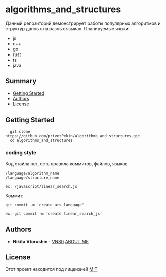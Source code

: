 # algorithms_and_structures

Данный репозиторий демонстрирует работы популярных алгоритмов и структур данных на разных языках.
Планируемые языки: 
- js
- c++
- go
- rust
- ts
- java

## Summary

  - [Getting Started](#getting-started)
  - [Authors](#authors)
  - [License](#license)

## Getting Started

      git clone https://github.com/privetPekin/algorithms_and_structures.git
      cd algorithms_and_structures

### coding style

Код стайла нет, есть правила коммитов, файлов, языков

    /language/algorithm_name
    /language/structure_name

    ex: /javascript/linear_search.js

Коммит:
   
    git commit -m 'create ars_language'

    ex: git commit -m 'create linear_search_js'


## Authors

  - **Nikita Vtorushin** -
    [VNS0](https://github.com/vns0) [ABOUT ME](https://vns.guru)

## License

Этот проект находится под лицензией [MIT](LICENSE.md)
